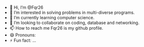 - 👋 Hi, I’m @Fqr26
- 👀 I’m interested in solving problems in multi-diverse programs.
- 🌱 I’m currently learning computer science.
- 💞️ I’m looking to collaborate on coding, database and networking.
- 📫 How to reach me Fqr26 is my github profile.
- 😄 Pronouns:
- ⚡ Fun fact: ...


<!---
Fqr26/Fqr26 is a ✨ special ✨ repository because its `README.md` (this file) appears on your GitHub profile.
You can click the Preview link to take a look at your changes.
--->
